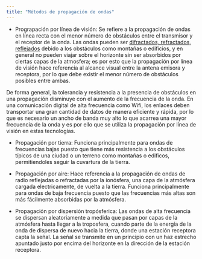 ```yaml
---
title: "Métodos de propagación de ondas"
---
```


* Prograpación por línea de visión: Se refiere a la propagación de ondas en línea recta con el menor número de obstáculos entre el transmisor y el receptor de la onda. Las ondas pueden ser [difractados, refractados, reflejados](#) debido a los obstáculos como montañas o edificios, y en general no pueden viajar sobre el horizonte sin ser absorbidos por ciertas capas de la atmosfera; es por esto que la propagación por línea de visión hace referencia al alcance visual entre la antena emisora y receptora, por lo que debe existir el menor número de obstáculos posibles entre ambas.

De forma general, la tolerancia y resistencia a la presencia de obstáculos en una propagación disminuye con el aumento de la frecuencia de la onda. En una comunicación digital de alta frecuencia como Wifi, los enlaces deben transportar una gran cantidad de datos de manera eficiente y rápida, por lo que es necesario un ancho de banda muy alto lo que acarrea una mayor frecuencia de la onda y es por ello que se utiliza la propagación por línea de visión en estas tecnologías.

* Propagación por tierra: Funciona principalmente para ondas de frecuencias bajas puesto que tiene más resistencia a los obstáculos típicos de una ciudad o un terreno como montañas o edificos, permitiendoles seguir la cuvartura de la tierra.

* Propagación por aire: Hace referencia a la propagación de ondas de radio reflejadas o refractadas por la ionósfera, una capa de la atmósfera cargada electricamente, de vuelta a la tierra. Funciona principalmente para ondas de baja frecuencia puesto que las frecuencias más altas son más fácilmente absorbidas por la atmósfera.

* Propagación por dispersión tropósferica: Las ondas de alta frecuencia se dispersan aleatoriamente a medida que pasan por capas de la atmósfera hasta llegar a la troposfera, cuando parte de la energía de la onda de dispersa de nuevo hacia la tierra, donde una estación receptora capta la señal. La señal se transmite en un principio con un haz estrecho apuntado justo por encima del horizonte en la dirección de la estación receptora.